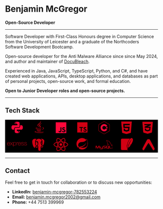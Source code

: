 # Benjamin McGregor

**Open-Source Developer**

---

Software Developer with First-Class Honours degree in Computer Science from the University of Leicester and a graduate of the Northcoders Software Development Bootcamp. 

Open-source developer for the Anti Malware Alliance since since May 2024, and author and maintainer of [DocuBleach](https://pypi.org/project/docubleach/).

Experienced in Java, JavaScript, TypeScript, Python, and C#, and have created web applications, APIs, desktop applications, and databases as part of personal projects, open-source work, and formal education.

**Open to Junior Developer roles and open-source projects.**

---
## Tech Stack
![My Tech Stack](https://raw.githubusercontent.com/Patterbear/my-website/refs/heads/main/assets/about-me-icons.png)

---

## Contact
Feel free to get in touch for collaboration or to discuss new opportunities:
- **LinkedIn:** [benjamin-mcgregor-782553224](https://linkedin.com/in/benjamin-mcgregor-782553224/)
- **Email:** [benjamin.mcgregor2002@gmail.com](mailto:benjamin.mcgregor2002@gmail.com)
- **Phone:** +44 7513 399969
